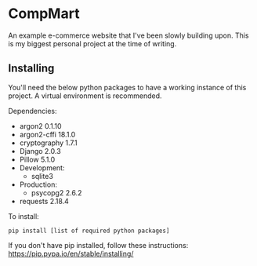 # CompMart
An example e-commerce website that I've been slowly building upon. This is my biggest personal project at the time of writing.

## Installing
You'll need the below python packages to have a working instance of this project. A virtual environment is recommended.

Dependencies:
* argon2 0.1.10
* argon2-cffi 18.1.0
* cryptography 1.7.1
* Django 2.0.3
* Pillow 5.1.0
* Development:
  * sqlite3
* Production:
  * psycopg2 2.6.2
* requests 2.18.4

To install:
```
pip install [list of required python packages]
```
If you don't have pip installed, follow these instructions: https://pip.pypa.io/en/stable/installing/
